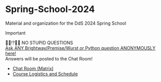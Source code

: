 # Spring-School-2024

Material and organization for the DdS 2024 Spring School

> [!IMPORTANT]
> 🙋‍♀️⁉️🙋‍♂️ NO STUPID QUESTIONS \
> [Ask ANY Brightway/Premise/Wurst or Python question ANONYMOUSLY here!](https://forms.gle/rspm8uFJs8sJ5bZ37) \
> Answers will be posted to the Chat Room!

* [Chat Room (Matrix)](https://matrix.to/#/#dds-spring-school-quebec-2024:matrix.org)
* [Course Logistics and Schedule](https://docs.google.com/presentation/d/1z3JZPQE9w0Nf2U1CT-5EqsDmDKvJgrcEDx-6g2oJPaQ/edit?usp=sharing)
